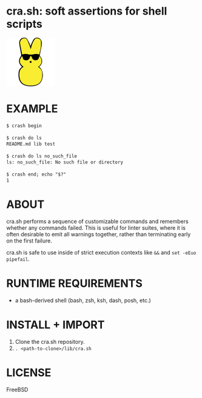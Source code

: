 # cra.sh: soft assertions for shell scripts

![bun](https://raw.githubusercontent.com/mcandre/cra.sh/master/crash.png)

# EXAMPLE

```console
$ crash begin

$ crash do ls
README.md lib test

$ crash do ls no_such_file
ls: no_such_file: No such file or directory

$ crash end; echo "$?"
1
```

# ABOUT

cra.sh performs a sequence of customizable commands and remembers whether any commands failed. This is useful for linter suites, where it is often desirable to emit all warnings together, rather than terminating early on the first failure.

cra.sh is safe to use inside of strict execution contexts like `&&` and `set -eEuo pipefail`.

# RUNTIME REQUIREMENTS

* a bash-derived shell (bash, zsh, ksh, dash, posh, etc.)

# INSTALL + IMPORT

1. Clone the cra.sh repository.
2. `. <path-to-clone>/lib/cra.sh`

# LICENSE

FreeBSD
